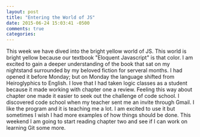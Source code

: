 ```yaml
---
layout: post
title: "Entering the World of JS"
date: 2015-06-24 15:03:41 -0500
comments: true
categories: 
---
```


This week we have dived into the bright yellow world of JS. This world is bright yellow because our textbook "Eloquent Javascript" is that color. I am excited to gain a deeper understanding of the book that sat on my nightstand surrounded by my beloved fiction for serveral months.
I had opened it before Monday; but on Monday the language shifted from Heiroglyphics to English. I love that I had taken logic classes as a student because it made working with chapter one a review. Feeling this way about chapter one made it easier to seek out the challenge of code school. I discovered code school when my teacher sent me an invite through Gmail. I like the program and it is teaching me a lot. I am excited to use it but sometimes I wish I had more examples of how things should be done. This weekend I am going to start reading chapter two and see if I can work on learning Git some more.


